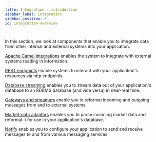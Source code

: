 ```yaml
---
title: Integration - introduction
sidebar_label: Integration
sidebar_position: 0
id: integration-overview

---
```


In this section, we look at components that enable you to integrate data from other internal and external systems into your application.

[Apache Camel integrations](/creating-applications/defining-your-application/integrations/apache-camel/apache-camel/) enables the system to integrate with external systems reading in information.

[REST endpoints](/creating-applications/defining-your-application/integrations/rest-endpoints/) enable systems to interact with your application's resources via http endpoints.

[Database streaming](/creating-applications/defining-your-application/integrations/database-streaming/genesistodb/overview/) enables you to stream data out of your application's database to an RDBMS database (and vice versa) in near-real time.

[Gateways and streamers](/creating-applications/defining-your-application/integrations/external-systems/) enable you to reformat incoming and outgoing messages from and to external systems. 


[Market-data adaptors](/creating-applications/defining-your-application/integrations/market-data/adaptors/common-config/) enables you to parse incoming market data and reformat it for use in your application's database.

[Notify](/creating-applications/defining-your-application/integrations/notify/configure/) enables you to configure your application to send and receive messages to and from various messaging services.


